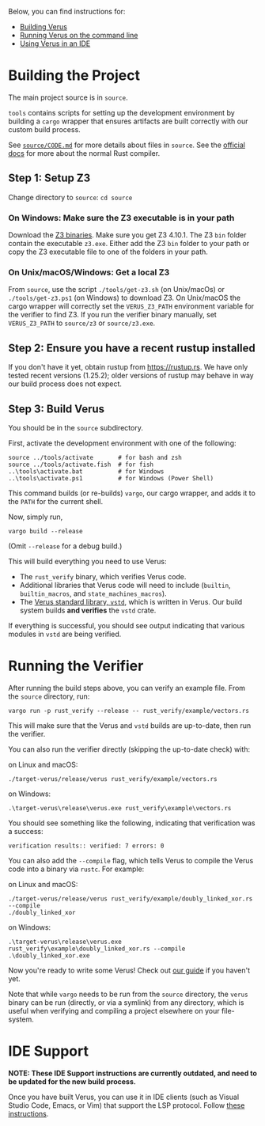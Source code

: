 Below, you can find instructions for:
  * [Building Verus](./INSTALL.md#building-the-project)
  * [Running Verus on the command line](./INSTALL.md#running-the-verifier)
  * [Using Verus in an IDE](./INSTALL.md#ide-support)

# Building the Project

The main project source is in `source`.

`tools` contains scripts for setting up the development environment by
building a `cargo` wrapper that ensures artifacts are built correctly with
our custom build process.

See [`source/CODE.md`](source/CODE.md) for more details about files in `source`.  See the
[official docs](https://rustc-dev-guide.rust-lang.org/) for more about the
normal Rust compiler.

## Step 1: Setup Z3

Change directory to `source`: `cd source`

### On Windows: Make sure the Z3 executable is in your path

Download the [Z3 binaries](https://github.com/Z3Prover/z3/releases).
Make sure you get Z3 4.10.1.
The Z3 `bin` folder contain the executable `z3.exe`.
Either add the Z3 `bin` folder to your path or copy the Z3 executable file to one of the folders in your path.

### On Unix/macOS/Windows: Get a local Z3

From `source`, use the script `./tools/get-z3.sh` (on Unix/macOs) or `./tools/get-z3.ps1` (on Windows) to download Z3.
On Unix/macOS the cargo wrapper will correctly set the `VERUS_Z3_PATH` environment variable for the verifier to find Z3.
If you run the verifier binary manually, set `VERUS_Z3_PATH` to `source/z3` or `source/z3.exe`.

## Step 2: Ensure you have a recent rustup installed

If you don't have it yet, obtain rustup from https://rustup.rs.
We have only tested recent versions (1.25.2); older versions of rustup may behave in way our build
process does not expect.

## Step 3: Build Verus

You should be in the `source` subdirectory.

First, activate the development environment with one of the following:

```
source ../tools/activate       # for bash and zsh
source ../tools/activate.fish  # for fish
..\tools\activate.bat          # for Windows
..\tools\activate.ps1          # for Windows (Power Shell)
```

This command builds (or re-builds) `vargo`, our cargo wrapper, and adds it to the `PATH` for the current shell.

Now, simply run,

```
vargo build --release
```

(Omit `--release` for a debug build.)

This will build everything you need to use Verus:
- The `rust_verify` binary, which verifies Verus code.
- Additional libraries that Verus code will need to include (`builtin`, `builtin_macros`, and `state_machines_macros`).
- The [Verus standard library, `vstd`](https://verus-lang.github.io/verus/verusdoc/vstd/), which is written in Verus. Our build system builds **and verifies** the `vstd` crate.

If everything is successful, you should see output indicating that various modules in `vstd` are being verified.

# Running the Verifier 

After running the build steps above, you can verify an example file.
From the `source` directory, run:

```
vargo run -p rust_verify --release -- rust_verify/example/vectors.rs
```

This will make sure that the Verus and `vstd` builds are up-to-date, then run the verifier.

You can also run the verifier directly (skipping the up-to-date check) with:

on Linux and macOS:

```
./target-verus/release/verus rust_verify/example/vectors.rs
```

on Windows:

```
.\target-verus\release\verus.exe rust_verify\example\vectors.rs
```

You should see something like the following, indicating that verification was a success:

```
verification results:: verified: 7 errors: 0
```

You can also add the `--compile` flag, which tells Verus to compile the Verus code into a binary via `rustc`. For example:

on Linux and macOS:

```
./target-verus/release/verus rust_verify/example/doubly_linked_xor.rs --compile
./doubly_linked_xor
```

on Windows:

```
.\target-verus\release\verus.exe rust_verify\example\doubly_linked_xor.rs --compile
.\doubly_linked_xor.exe
```

Now you're ready to write some Verus! Check out [our guide](https://verus-lang.github.io/verus/guide/getting_started.html) if you haven't yet.

Note that while `vargo` needs to be run from the `source` directory, the `verus` binary can be run (directly, or via a symlink) from any
directory, which is useful when verifying and compiling a project elsewhere on your file-system.

# IDE Support

**NOTE: These IDE Support instructions are currently outdated, and need to be updated for the new build process.**

Once you have built Verus, you can use it in IDE clients (such as Visual Studio
Code, Emacs, or Vim) that support the LSP protocol.  Follow [these instructions](https://verus-lang.github.io/verus/guide/ide_support.html).


